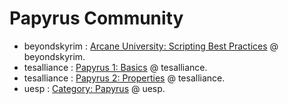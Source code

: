 # Papyrus Community

- beyondskyrim : [Arcane University: Scripting Best Practices](https://wiki.beyondskyrim.org/wiki/Arcane_University:Scripting_Best_Practices) @ beyondskyrim.
- tesalliance : [Papyrus 1: Basics](https://tesalliance.org/forums/index.php?/topic/4697-class-1-start-here-for-basics/) @ tesalliance.
- tesalliance : [Papyrus 2: Properties](https://tesalliance.org/forums/index.php?/topic/5039-class-2-properties/) @ tesalliance.
- uesp : [Category: Papyrus](https://ck.uesp.net/wiki/Category:Papyrus) @ uesp.
